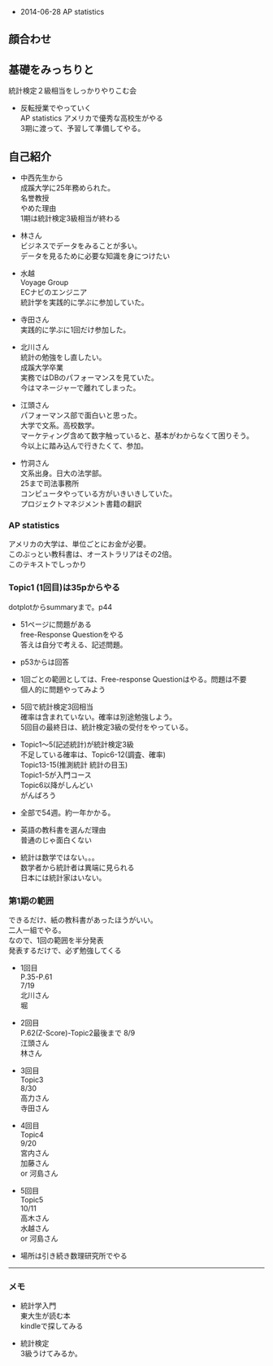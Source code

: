* 2014-06-28 AP statistics  

## 顔合わせ  

## 基礎をみっちりと  
統計検定２級相当をしっかりやりこむ会  

* 反転授業でやっていく  
AP statistics アメリカで優秀な高校生がやる  
3期に渡って、予習して準備してやる。  

## 自己紹介  
* 中西先生から  
成蹊大学に25年務められた。  
名誉教授  
やめた理由  
1期は統計検定3級相当が終わる  

* 林さん  
ビジネスでデータをみることが多い。  
データを見るために必要な知識を身につけたい  

* 水越  
Voyage Group  
ECナビのエンジニア  
統計学を実践的に学ぶに参加していた。  

* 寺田さん  
実践的に学ぶに1回だけ参加した。  

* 北川さん  
統計の勉強をし直したい。  
成蹊大学卒業  
実務ではDBのパフォーマンスを見ていた。  
今はマネージャーで離れてしまった。  

* 江頭さん  
パフォーマンス部で面白いと思った。  
大学で文系。高校数学。  
マーケティング含めて数字触っていると、基本がわからなくて困りそう。  
今以上に踏み込んで行きたくて、参加。  

* 竹洞さん  
文系出身。日大の法学部。  
25まで司法事務所  
コンピュータやっている方がいきいきしていた。  
プロジェクトマネジメント書籍の翻訳  

### AP statistics  
アメリカの大学は、単位ごとにお金が必要。  
このぶっとい教科書は、オーストラリアはその2倍。  
このテキストでしっかり

### Topic1 (1回目)は35pからやる  
dotplotからsummaryまで。p44  

* 51ページに問題がある  
free-Response Questionをやる  
答えは自分で考える、記述問題。  

* p53からは回答  

* 1回ごとの範囲としては、Free-response Questionはやる。問題は不要  
個人的に問題やってみよう  

* 5回で統計検定3回相当  
確率は含まれていない。確率は別途勉強しよう。  
5回目の最終日は、統計検定3級の受付をやっている。  

* Topic1〜5(記述統計)が統計検定3級  
不足している確率は、Topic6-12(調査、確率)  
Topic13-15(推測統計 統計の目玉)  
Topic1-5が入門コース  
Topic6以降がしんどい  
がんばろう  

* 全部で54週。約一年かかる。  

* 英語の教科書を選んだ理由  
普通のじゃ面白くない  

* 統計は数学ではない。。。  
数学者から統計者は異端に見られる  
日本には統計家はいない。  

### 第1期の範囲  
できるだけ、紙の教科書があったほうがいい。  
二人一組でやる。  
なので、1回の範囲を半分発表  
発表するだけで、必ず勉強してくる  

* 1回目  
P.35-P.61  
7/19  
北川さん  
堀  

* 2回目  
P.62(Z-Score)-Topic2最後まで
8/9  
江頭さん  
林さん  

* 3回目  
Topic3  
8/30  
高力さん  
寺田さん  

* 4回目  
Topic4  
9/20  
宮内さん  
加藤さん  
or 河島さん  

* 5回目  
Topic5  
10/11  
高木さん  
水越さん  
or 河島さん  


* 場所は引き続き数理研究所でやる 

----------------
### メモ  
* 統計学入門  
東大生が読む本  
kindleで探してみる  

* 統計検定  
3級うけてみるか。  




